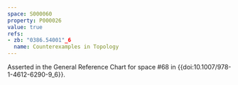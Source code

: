 ```yaml
---
space: S000060
property: P000026
value: true
refs:
- zb: "0386.54001"_6
  name: Counterexamples in Topology
---
```


Asserted in the General Reference Chart for space #68 in
{{doi:10.1007/978-1-4612-6290-9_6}}.
